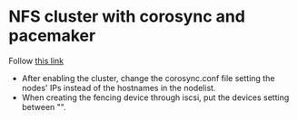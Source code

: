 # NFS cluster with corosync and pacemaker

Follow [this link](https://www.server-world.info/en/note?os=Ubuntu_22.04&p=pacemaker&f=1)

- After enabling the cluster, change the corosync.conf file setting the nodes' IPs instead of the hostnames in the nodelist.
- When creating the fencing device through iscsi, put the devices setting between "".
